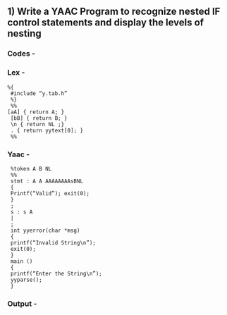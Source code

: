 ## 1)  Write a YAAC Program to recognize nested IF control statements and display the levels of nesting

### Codes -

### Lex -

```
%{
 #include “y.tab.h”
 %}
 %%
[aA] { return A; }
 [bB] { return B; }
 \n { return NL ;}
 . { return yytext[0]; }
 %%
```

### Yaac -

```
 %token A B NL
 %%
 stmt : A A AAAAAAAAsBNL
 {
 Printf(“Valid”); exit(0);
 }
 ;
 s : s A
 |
 ;
 int yyerror(char *msg)
 {
 printf(“Invalid String\n”);
 exit(0);
 }
 main ()
 {
 printf(“Enter the String\n”);
 yyparse();
 }
```

### Output -

```

```
